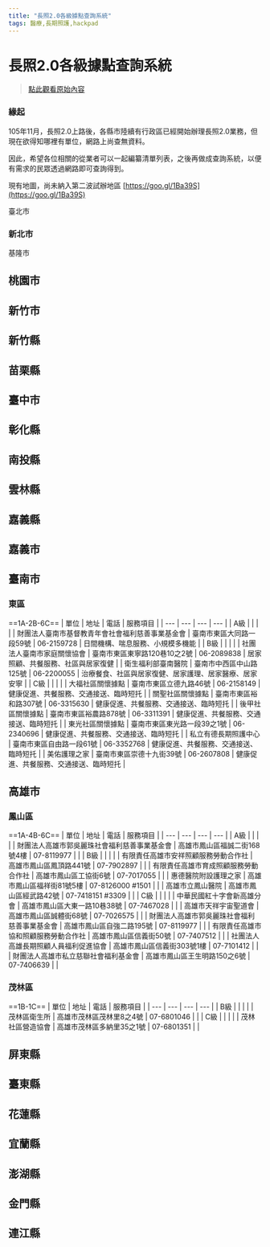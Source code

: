 ```yaml
---
title: "長照2.0各級據點查詢系統"
tags: 醫療,長期照護,hackpad
---
```


# 長照2.0各級據點查詢系統

> [點此觀看原始內容](https://g0v.hackpad.tw/eRA26AhFhio)


### 緣起

105年11月，長照2.0上路後，各縣市陸續有行政區已經開始辦理長照2.0業務，但現在欲得知哪裡有單位，網路上尚查無資料。

因此，希望各位相關的從業者可以一起編纂清單列表，之後再做成查詢系統，以便有需求的民眾透過網路即可查詢得到。

現有地圖，尚未納入第二波試辦地區
[https://goo.gl/1Ba39S](https://goo.gl/1Ba39S)

臺北市

### 新北市


基隆市

## 桃園市


## 新竹市


## 新竹縣


## 苗栗縣


## 臺中市


## 彰化縣


## 南投縣


## 雲林縣


## 嘉義縣


## 嘉義市


## 臺南市

### 東區

==1A-2B-6C==
| 單位 | 地址 | 電話 | 服務項目 |
| --- | --- | --- | --- |
| A級 |  |  |  |
| 財團法人臺南市基督教青年會社會福利慈善事業基金會 | 臺南市東區大同路一段59號 | 06-2159728 | 日間機構、喘息服務、小規模多機能 |
| B級 |  |  |  |
| 社團法人臺南市家庭關懷協會 | 臺南市東區東寧路120巷10之2號 | 06-2089838 | 居家照顧、共餐服務、社區與居家復健 |
| 衛生福利部臺南醫院 | 臺南市中西區中山路125號 | 06-2200055 | 治療餐食、社區與居家復健、居家護理、居家醫療、居家安寧 |
| C級 |  |  |  |
| 大福社區關懷據點 | 臺南市東區立德九路46號 | 06-2158149 | 健康促進、共餐服務、交通接送、臨時短托 |
| 關聖社區關懷據點 | 臺南市東區裕和路307號 | 06-3315630 | 健康促進、共餐服務、交通接送、臨時短托 |
| 後甲社區關懷據點 | 臺南市東區裕農路878號 | 06-3311391 | 健康促進、共餐服務、交通接送、臨時短托 |
| 東光社區關懷據點 | 臺南市東區東光路一段39之1號 | 06-2340696 | 健康促進、共餐服務、交通接送、臨時短托 |
| 私立有德長期照護中心 | 臺南市東區自由路一段61號 | 06-3352768 | 健康促進、共餐服務、交通接送、臨時短托 |
| 美佑護理之家 | 臺南市東區崇德十九街39號 | 06-2607808 | 健康促進、共餐服務、交通接送、臨時短托 |

## 高雄市

### 鳳山區

==1A-4B-6C==
| 單位 | 地址 | 電話 | 服務項目 |
| --- | --- | --- | --- |
| A級 |  |  |  |
| 財團法人高雄市郭吳麗珠社會福利慈善事業基金會 | 高雄市鳳山區福誠二街168號4樓 | 07-8119977 |  |
| B級 |  |  |  |
| 有限責任高雄市安祥照顧服務勞動合作社 | 高雄市鳳山區鳳頂路441號 | 07-7902897 |  |
| 有限責任高雄市育成照顧服務勞動合作社 | 高雄市鳳山區工協街6號 | 07-7017055 |  |
| 惠德醫院附設護理之家 | 高雄市鳳山區福祥街81號5樓 | 07-8126000 #1501 |  |
| 高雄市立鳳山醫院 | 高雄市鳳山區經武路42號 | 07-7418151 #3309 |  |
| C級 |  |  |  |
| 中華民國紅十字會新高雄分會 | 高雄市鳳山區大東一路10巷38號 | 07-7467028 |  |
| 高雄市天祥宇宙聖道會 | 高雄市鳳山區誠體街68號 | 07-7026575 |  |
| 財團法人高雄市郭吳麗珠社會福利慈善事業基金會 | 高雄市鳳山區自強二路195號 | 07-8119977 |  |
| 有限責任高雄市協和照顧服務勞動合作社 | 高雄市鳳山區信義街50號 | 07-7407512 |  |
| 社團法人高雄長期照顧人員福利促進協會 | 高雄市鳳山區信義街303號1樓 | 07-7101412 |  |
| 財團法人高雄市私立慈聯社會福利基金會 | 高雄市鳳山區王生明路150之6號 | 07-7406639 |  |

### 茂林區

==1B-1C==
| 單位 | 地址 | 電話 | 服務項目 |
| --- | --- | --- | --- |
| B級 |  |  |  |
| 茂林區衛生所 | 高雄市茂林區茂林里8之4號 | 07-6801046 |  |
| C級 |  |  |  |
| 茂林社區營造協會 | 高雄市茂林區多納里35之1號 | 07-6801351 |  |


## 屏東縣


## 臺東縣


## 花蓮縣


## 宜蘭縣


## 澎湖縣


## 金門縣


## 連江縣


